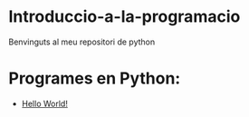 # Introduccio-a-la-programacio

Benvinguts al meu repositori de python

# Programes en Python:

- [Hello World!](hello_world.py)
